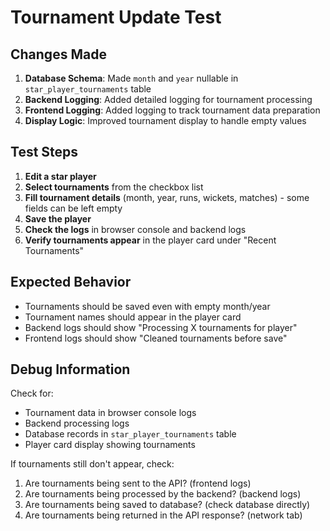 # Tournament Update Test

## Changes Made

1. **Database Schema**: Made `month` and `year` nullable in `star_player_tournaments` table
2. **Backend Logging**: Added detailed logging for tournament processing
3. **Frontend Logging**: Added logging to track tournament data preparation
4. **Display Logic**: Improved tournament display to handle empty values

## Test Steps

1. **Edit a star player**
2. **Select tournaments** from the checkbox list
3. **Fill tournament details** (month, year, runs, wickets, matches) - some fields can be left empty
4. **Save the player**
5. **Check the logs** in browser console and backend logs
6. **Verify tournaments appear** in the player card under "Recent Tournaments"

## Expected Behavior

- Tournaments should be saved even with empty month/year
- Tournament names should appear in the player card
- Backend logs should show "Processing X tournaments for player"
- Frontend logs should show "Cleaned tournaments before save"

## Debug Information

Check for:
- Tournament data in browser console logs
- Backend processing logs
- Database records in `star_player_tournaments` table
- Player card display showing tournaments

If tournaments still don't appear, check:
1. Are tournaments being sent to the API? (frontend logs)
2. Are tournaments being processed by the backend? (backend logs)
3. Are tournaments being saved to database? (check database directly)
4. Are tournaments being returned in the API response? (network tab)